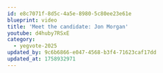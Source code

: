 ```yaml
---
id: e8c7071f-8d5c-4a5e-8980-5c80ee23e61e
blueprint: video
title: 'Meet the candidate: Jon Morgan'
youtube: d4huby7RSxE
category:
  - yegvote-2025
updated_by: 9c6b6866-e047-4568-b3f4-71623caf17dd
updated_at: 1758932971
---
```

